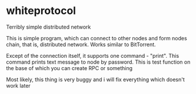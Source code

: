 # whiteprotocol
Terribly simple distributed network

This is simple program, which can connect to other nodes and form nodes chain, that is, distributed network.&nbsp;Works similar to BitTorrent.

Except of the connection itself, it supports one command - "print". This command prints text message to node by password.&nbsp;This is test function
 on the base of which you can create RPC or something

Most likely, this thing is very buggy and i will fix everything which doesn't work later
